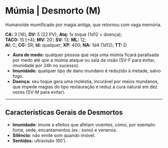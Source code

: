 # Múmia | Desmorto (M)

Humanoide mumificado por magia antiga, que retornou com vaga memória.

**CA:** 3 [16]; **DV:** 5 (22 PV); **Atq:** 1x toque (1d12 + doença);  
**TAC0:** 15 [+4]; **MV:** 20’; **SV:** 13; **ML:** 12;  
**Al:** C; **CG:** SR; **Id:** qualquer; **XP:** 400; **NA:** 1d4 (1d12); **TT:** D

- **Aura de medo:** qualquer pessoa que veja uma múmia ficará paralisada por medo até que a múmia ataque ou saia da visão (SV-F para evitar, imunidade por 24h no sucesso).  
- **Imunidade:** qualquer tipo de dano mundano é reduzido à metade, salvo fogo.  
- **Doença:** seu toque gera uma moléstia, incurável por meios mundanos, que impede magias do tipo restauração e reduz a cura natural em dez vezes (SV-M para evitar).

---

## Características Gerais de Desmortos

- **Imunidade:** imune a efeitos que afetam viventes, como, por exemplo: fome, sede, encantamentos (ex.: sono) e venenos.
- **Silêncio:** não emite som quando imóvel. 
- **Sentidos:** ultravisão (60’).
